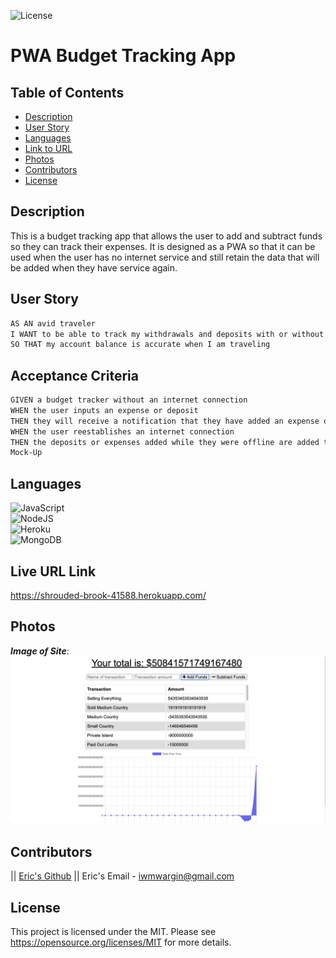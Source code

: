 
  ![License](https://img.shields.io/badge/License-MIT-yellow.svg)
  # PWA Budget Tracking App
  ## Table of Contents
  * [Description](#description)
  * [User Story](#user-story)
  * [Languages](#languages)
  * [Link to URL](#live-url-link)
  * [Photos](#photos)
  * [Contributors](#contributors)
  * [License](#license)
  

  ## Description
  This is a budget tracking app that allows the user to add and subtract funds so they can track their expenses.  It is designed as a PWA
  so that it can be used when the user has no internet service and still retain the data that will be added when they have service again.
  
  ## User Story
  ``` md
  AS AN avid traveler
  I WANT to be able to track my withdrawals and deposits with or without a data/internet connection
  SO THAT my account balance is accurate when I am traveling 
  ```
  
  ## Acceptance Criteria
  ``` md
  GIVEN a budget tracker without an internet connection
  WHEN the user inputs an expense or deposit
  THEN they will receive a notification that they have added an expense or deposit
  WHEN the user reestablishes an internet connection
  THEN the deposits or expenses added while they were offline are added to their transaction history and their totals are updated
  Mock-Up
  ```
  
  
  ## Languages
   ![JavaScript](https://img.shields.io/badge/javascript-%23323330.svg?style=for-the-badge&logo=javascript&logoColor=%23F7DF1E)
   <br>
    ![NodeJS](https://img.shields.io/badge/node.js-6DA55F?style=for-the-badge&logo=node.js&logoColor=white)
   <br>
    ![Heroku](https://img.shields.io/badge/heroku-%23430098.svg?style=for-the-badge&logo=heroku&logoColor=white)
   <br>
    ![MongoDB](https://img.shields.io/badge/MongoDB-%234ea94b.svg?style=for-the-badge&logo=mongodb&logoColor=white)
   <br>

  ## Live URL Link
  https://shrouded-brook-41588.herokuapp.com/
  
  ## Photos
  **_Image of Site_**:
  <br>
  <img src="https://github.com/iwmwargin/budget-tracker-hawk/blob/main/images/Budget%20Hawk.png">
  <br>
 
  
  ## Contributors
  ||
  [Eric's Github](https://github.com/iwmwargin) || Eric's Email - iwmwargin@gmail.com


  ## License
  This project is licensed under the MIT. Please see https://opensource.org/licenses/MIT for more details.  



